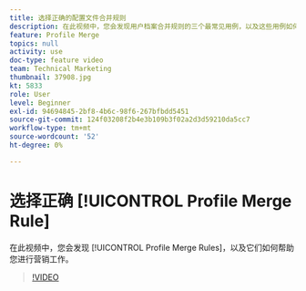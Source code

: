 ```yaml
---
title: 选择正确的配置文件合并规则
description: 在此视频中，您会发现用户档案合并规则的三个最常见用例，以及这些用例如何帮助您进行营销工作。
feature: Profile Merge
topics: null
activity: use
doc-type: feature video
team: Technical Marketing
thumbnail: 37908.jpg
kt: 5833
role: User
level: Beginner
exl-id: 94694845-2bf8-4b6c-98f6-267bfbdd5451
source-git-commit: 124f03208f2b4e3b109b3f02a2d3d59210da5cc7
workflow-type: tm+mt
source-wordcount: '52'
ht-degree: 0%

---
```


# 选择正确 [!UICONTROL Profile Merge Rule]

在此视频中，您会发现 [!UICONTROL Profile Merge Rules]，以及它们如何帮助您进行营销工作。

>[!VIDEO](https://video.tv.adobe.com/v/37908/?quality=12&learn=on)
